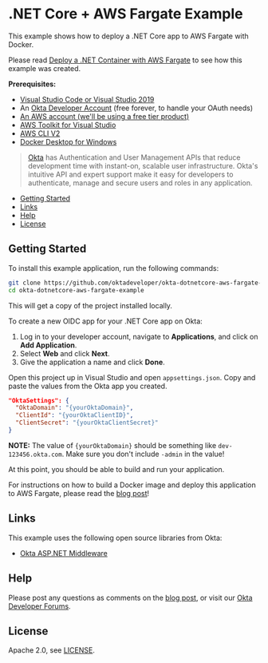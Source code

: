 # .NET Core + AWS Fargate Example
 
This example shows how to deploy a .NET Core app to AWS Fargate with Docker.

Please read [Deploy a .NET Container with AWS Fargate](https://developer.okta.com/blog/2020/06/22/deploy-dotnet-container-aws-fargate) to see how this example was created. 

**Prerequisites:** 

- [Visual Studio Code or Visual Studio 2019](https://visualstudio.microsoft.com/downloads/)
- An [Okta Developer Account](https://developer.okta.com/) (free forever, to handle your OAuth needs)
- [An AWS account (we'll be using a free tier product)](https://aws.amazon.com/free)
- [AWS Toolkit for Visual Studio](https://aws.amazon.com/visualstudio/)
- [AWS CLI V2](https://aws.amazon.com/cli/)
- [Docker Desktop for Windows](https://hub.docker.com/editions/community/docker-ce-desktop-windows/)

> [Okta](https://developer.okta.com/) has Authentication and User Management APIs that reduce development time with instant-on, scalable user infrastructure. Okta's intuitive API and expert support make it easy for developers to authenticate, manage and secure users and roles in any application.

* [Getting Started](#getting-started)
* [Links](#links)
* [Help](#help)
* [License](#license)

## Getting Started

To install this example application, run the following commands:

```bash
git clone https://github.com/oktadeveloper/okta-dotnetcore-aws-fargate-example.git
cd okta-dotnetcore-aws-fargate-example
```

This will get a copy of the project installed locally.

To create a new OIDC app for your .NET Core app on Okta:

1. Log in to your developer account, navigate to **Applications**, and click on **Add Application**.
2. Select **Web** and click **Next**. 
3. Give the application a name and click **Done**.

Open this project up in Visual Studio and open `appsettings.json`. Copy and paste the values from the Okta app you created.

```json
"OktaSettings": {
  "OktaDomain": "{yourOktaDomain}",
  "ClientId": "{yourOktaClientID}",
  "ClientSecret": "{yourOktaClientSecret}"
}
```

**NOTE:** The value of `{yourOktaDomain}` should be something like `dev-123456.okta.com`. Make sure you don't include `-admin` in the value!

At this point, you should be able to build and run your application. 

For instructions on how to build a Docker image and deploy this application to AWS Fargate, please read the [blog post](https://developer.okta.com/blog/2020/06/22/deploy-dotnet-container-aws-fargate)!

## Links

This example uses the following open source libraries from Okta:

* [Okta ASP.NET Middleware](https://github.com/okta/okta-aspnet)

## Help

Please post any questions as comments on the [blog post](https://developer.okta.com/blog/2020/06/22/deploy-dotnet-container-aws-fargate), or visit our [Okta Developer Forums](https://devforum.okta.com/).

## License

Apache 2.0, see [LICENSE](LICENSE).
